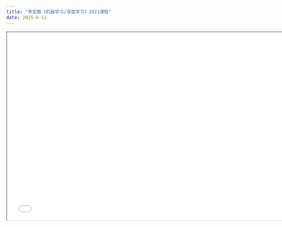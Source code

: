 ```yaml
---
title: "李宏毅《机器学习/深度学习》2021课程"
date: 2025-6-11
---
```

<iframe src="/assets/机器学习.pdf" width="750" height="500"></iframe>
